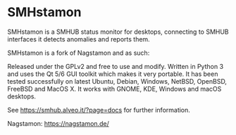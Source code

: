 SMHstamon
=========

SMHstamon is a SMHUB status monitor for desktops, connecting to SMHUB interfaces it detects anomalies and reports them.

SMHstamon is a fork of Nagstamon and as such:


Released under the GPLv2 and free to use and modify.
Written in Python 3 and uses the Qt 5/6 GUI toolkit which makes it very portable. It has been tested successfully on latest Ubuntu, Debian, Windows, NetBSD, OpenBSD, FreeBSD and MacOS X. It works with GNOME, KDE, Windows and macOS desktops.


See https://smhub.alveo.it/?page=docs for further information.

Nagstamon: https://nagstamon.de/
